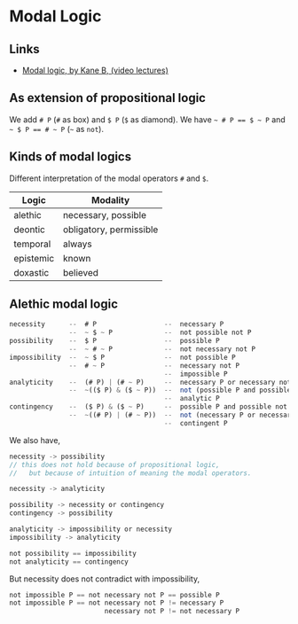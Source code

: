 # Modal Logic

## Links

- [Modal logic, by Kane B, (video lectures)](https://www.youtube.com/playlist?list=PLXKKIUdnOESGk43pUg3NTkRWjglvKXKi7)

## As extension of propositional logic

We add `# P` (`#` as box) and `$ P` (`$` as diamond).
We have `~ # P == $ ~ P` and `~ $ P == # ~ P` (`~` as `not`).

## Kinds of modal logics

Different interpretation of the modal operators `#` and `$`.

| Logic     | Modality                |
|-----------|-------------------------|
| alethic   | necessary, possible     |
| deontic   | obligatory, permissible |
| temporal  | always                  |
| epistemic | known                   |
| doxastic  | believed                |

## Alethic modal logic

``` js
necessity      --  # P                 --  necessary P
               --  ~ $ ~ P             --  not possible not P
possibility    --  $ P                 --  possible P
               --  ~ # ~ P             --  not necessary not P
impossibility  --  ~ $ P               --  not possible P
               --  # ~ P               --  necessary not P
                                       --  impossible P
analyticity    --  (# P) | (# ~ P)     --  necessary P or necessary not P
               --  ~(($ P) & ($ ~ P))  --  not (possible P and possible not P)
                                       --  analytic P
contingency    --  ($ P) & ($ ~ P)     --  possible P and possible not P
               --  ~((# P) | (# ~ P))  --  not (necessary P or necessary not P)
                                       --  contingent P
```

We also have,

``` js
necessity -> possibility
// this does not hold because of propositional logic,
//   but because of intuition of meaning the modal operators.

necessity -> analyticity

possibility -> necessity or contingency
contingency -> possibility

analyticity -> impossibility or necessity
impossibility -> analyticity

not possibility == impossibility
not analyticity == contingency
```

But necessity does not contradict with impossibility,

``` js
not impossible P == not necessary not P == possible P
not impossible P == not necessary not P != necessary P
                        necessary not P != not necessary P
```
